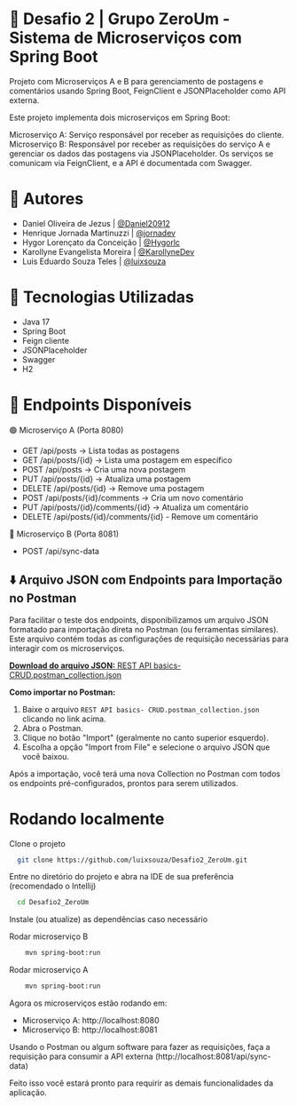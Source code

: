 
# 📌 Desafio 2 | Grupo ZeroUm - Sistema de Microserviços com Spring Boot

Projeto com Microserviços A e B para gerenciamento de postagens e comentários usando Spring Boot, FeignClient e JSONPlaceholder como API externa.

Este projeto implementa dois microserviços em Spring Boot:

Microserviço A: Serviço responsável por receber as requisições do cliente.
Microserviço B: Responsável por receber as requisições do serviço A e gerenciar os dados das postagens via JSONPlaceholder.
Os serviços se comunicam via FeignClient, e a API é documentada com Swagger.


# 👤 Autores

- Daniel Oliveira de Jezus | [@Daniel20912](https://github.com/Daniel20912)
- Henrique Jornada Martinuzzi | [@jornadev](https://github.com/jornadev)
- Hygor Lorençato da Conceição | [@Hygorlc](https://github.com/Hygorlc)
- Karollyne Evangelista Moreira | [@KarollyneDev](https://github.com/KarollyneDev)
- Luis Eduardo Souza Teles | [@luixsouza](https://github.com/luixsouza)


# 🚀 Tecnologias Utilizadas
- Java 17
- Spring Boot 
- Feign cliente
- JSONPlaceholder
- Swagger
- H2

# 📌 Endpoints Disponíveis
🟢 Microserviço A (Porta 8080)
- GET /api/posts → Lista todas as postagens
- GET /api/posts/{id} → Lista uma postagem em específico
- POST /api/posts → Cria uma nova postagem
- PUT /api/posts/{id} → Atualiza uma postagem
- DELETE /api/posts/{id} → Remove uma postagem
- POST /api/posts/{id}/comments → Cria um novo comentário
- PUT /api/posts/{id}/comments/{id} → Atualiza um comentário
- DELETE /api/posts/{id}/comments/{id} - Remove um comentário

🔵 Microserviço B (Porta 8081)
- POST /api/sync-data


## ⬇️ Arquivo JSON com Endpoints para Importação no Postman

Para facilitar o teste dos endpoints, disponibilizamos um arquivo JSON formatado para importação direta no Postman (ou ferramentas similares). Este arquivo contém todas as configurações de requisição necessárias para interagir com os microserviços.

[**Download do arquivo JSON:** REST API basics- CRUD.postman_collection.json](https://github.com/luixsouza/Desafio2_ZeroUm/blob/main/docs/REST%20API%20basics%20-%20CRUD.postman_collection.json)


**Como importar no Postman:**

1.  Baixe o arquivo `REST API basics- CRUD.postman_collection.json` clicando no link acima.
2.  Abra o Postman.
3.  Clique no botão "Import" (geralmente no canto superior esquerdo).
4.  Escolha a opção "Import from File" e selecione o arquivo JSON que você baixou.

Após a importação, você terá uma nova Collection no Postman com todos os endpoints pré-configurados, prontos para serem utilizados.


# Rodando localmente

Clone o projeto

```bash
  git clone https://github.com/luixsouza/Desafio2_ZeroUm.git
```

Entre no diretório do projeto e abra na IDE de sua preferência (recomendado o Intellij)

```bash
  cd Desafio2_ZeroUm
```

Instale (ou atualize) as dependências caso necessário
 

Rodar microserviço B

```bash
    mvn spring-boot:run
```
Rodar microserviço A

```bash
    mvn spring-boot:run
```

Agora os microserviços estão rodando em:

- Microserviço A: http://localhost:8080
- Microserviço B: http://localhost:8081

Usando o Postman ou algum software para fazer as requisições, faça a requisição para consumir a API externa (http://localhost:8081/api/sync-data)

Feito isso você estará pronto para requirir as demais funcionalidades da aplicação.


